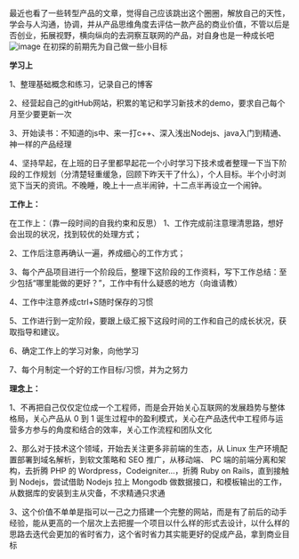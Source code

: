  最近也看了一些转型产品的文章，觉得自己应该跳出这个圈圈，解放自己的天性，学会与人沟通，协调，并从产品思维角度去评估一款产品的商业价值，不管以后是否创业，拓展视野，横向纵向的去洞察互联网的产品，对自身也是一种成长吧
 ![image](https://zhaishuangshuang.github.io/images/blog/product2.jpg)
 在初探的前期先为自己做一些小目标

 **学习上**

1、整理基础概念和练习，记录自己的博客

2、经营起自己的gitHub网站，积累的笔记和学习新技术的demo，要求自己每个月至少要更新一次

3、开始读书：不知道的js中、来一打c++、深入浅出Nodejs、java入门到精通、神一样的产品经理

4、坚持早起，在上班的日子里都早起花一个小时学习下技术或者整理一下当下阶段的工作规划（分清楚轻重缓急，回顾下昨天干了什么），个人目标。半个小时浏览下当天的资讯。不晚睡，晚上十一点半闹钟，十二点半再设立一个闹钟。

**工作上：**

在工作上：（靠一段时间的自我约束和反思）
1、工作完成前注意理清思路，想好会出现的状况，找到较优的处理方式；

2、工作后注意再确认一遍，养成细心的工作方式；

3、每个产品项目进行一个阶段后，整理下这阶段的工作资料，写下工作总结：至少包括“哪里能做的更好？”，工作中有什么疑惑的地方（向谁请教）

4、工作中注意养成ctrl+S随时保存的习惯

5、工作进行到一定阶段，要跟上级汇报下这段时间的工作和自己的成长状况，获取指导和建议。

6、确定工作上的学习对象，向他学习

7、每个月制定一个好的工作目标/习惯，并为之努力

**理念上：**

1、不再把自己仅仅定位成一个工程师，而是会开始关心互联网的发展趋势与整体格局，关心产品从 0 到 1 诞生过程中的盈利模式，关心在产品迭代中工程师与运营多方参与的角度和结合的效率，关心工作流程和团队文化

2、那么对于技术这个领域，开始去关注更多非前端的生态，从 Linux 生产环境配置部署到域名解析，到软文策略和 SEO 推广，从移动端、 PC 端的前端分离和架构，去折腾 PHP 的 Wordpress，Codeigniter...，折腾 Ruby on Rails，直到接触到 Nodejs，尝试借助 Nodejs 拉上 Mongodb 做数据接口，和模板输出的工作，从数据库的安装到主从灾备，不求精通只求通

3、这个价值不单单是指可以一己之力搭建一个完整的网站，而是有了前后的动手经验，能从更高的一个层次上去把握一个项目以什么样的形式去设计，以什么样的思路去迭代会更加的省时省力，这个省时省力其实能更好的促成产品，拿到商业目标
 